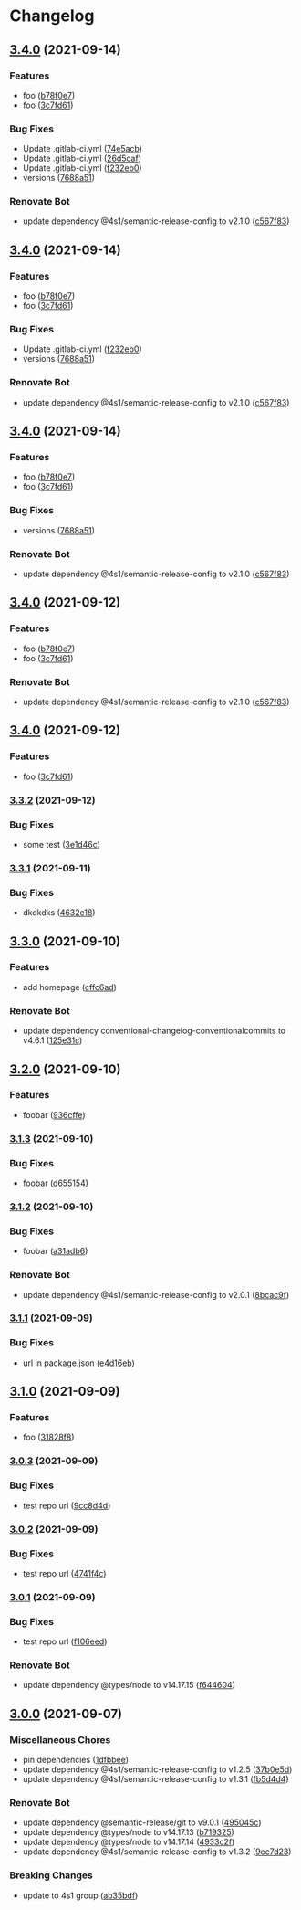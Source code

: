 # Changelog

## [3.4.0](https://gitlab.com/4s1/playground/some-library/compare/v3.3.2...v3.4.0) (2021-09-14)


### Features

* foo ([b78f0e7](https://gitlab.com/4s1/playground/some-library/commit/b78f0e76e79277390e3e108300321a6cdbb6d8f8))
* foo ([3c7fd61](https://gitlab.com/4s1/playground/some-library/commit/3c7fd6109a2e7b63864c022d23b327f55eb5d947))


### Bug Fixes

* Update .gitlab-ci.yml ([74e5acb](https://gitlab.com/4s1/playground/some-library/commit/74e5acb3281e1140f6cc1b95764aa6de40d51829))
* Update .gitlab-ci.yml ([26d5caf](https://gitlab.com/4s1/playground/some-library/commit/26d5caf9c7e5edce130a6a558d4482d30bd8bd06))
* Update .gitlab-ci.yml ([f232eb0](https://gitlab.com/4s1/playground/some-library/commit/f232eb0f4e2a4dd08c77d26add32de821fb2a730))
* versions ([7688a51](https://gitlab.com/4s1/playground/some-library/commit/7688a512737035f95a20a2b26ffb13906c9b5c05))


### Renovate Bot

* update dependency @4s1/semantic-release-config to v2.1.0 ([c567f83](https://gitlab.com/4s1/playground/some-library/commit/c567f832d7716b8ae08e3bb17caebf1c207d514d))

## [3.4.0](https://gitlab.com/4s1/playground/some-library/compare/v3.3.2...v3.4.0) (2021-09-14)


### Features

* foo ([b78f0e7](https://gitlab.com/4s1/playground/some-library/commit/b78f0e76e79277390e3e108300321a6cdbb6d8f8))
* foo ([3c7fd61](https://gitlab.com/4s1/playground/some-library/commit/3c7fd6109a2e7b63864c022d23b327f55eb5d947))


### Bug Fixes

* Update .gitlab-ci.yml ([f232eb0](https://gitlab.com/4s1/playground/some-library/commit/f232eb0f4e2a4dd08c77d26add32de821fb2a730))
* versions ([7688a51](https://gitlab.com/4s1/playground/some-library/commit/7688a512737035f95a20a2b26ffb13906c9b5c05))


### Renovate Bot

* update dependency @4s1/semantic-release-config to v2.1.0 ([c567f83](https://gitlab.com/4s1/playground/some-library/commit/c567f832d7716b8ae08e3bb17caebf1c207d514d))

## [3.4.0](https://gitlab.com/4s1/playground/some-library/compare/v3.3.2...v3.4.0) (2021-09-14)


### Features

* foo ([b78f0e7](https://gitlab.com/4s1/playground/some-library/commit/b78f0e76e79277390e3e108300321a6cdbb6d8f8))
* foo ([3c7fd61](https://gitlab.com/4s1/playground/some-library/commit/3c7fd6109a2e7b63864c022d23b327f55eb5d947))


### Bug Fixes

* versions ([7688a51](https://gitlab.com/4s1/playground/some-library/commit/7688a512737035f95a20a2b26ffb13906c9b5c05))


### Renovate Bot

* update dependency @4s1/semantic-release-config to v2.1.0 ([c567f83](https://gitlab.com/4s1/playground/some-library/commit/c567f832d7716b8ae08e3bb17caebf1c207d514d))

## [3.4.0](https://gitlab.com/4s1/playground/some-library/compare/v3.3.2...v3.4.0) (2021-09-12)


### Features

* foo ([b78f0e7](https://gitlab.com/4s1/playground/some-library/commit/b78f0e76e79277390e3e108300321a6cdbb6d8f8))
* foo ([3c7fd61](https://gitlab.com/4s1/playground/some-library/commit/3c7fd6109a2e7b63864c022d23b327f55eb5d947))


### Renovate Bot

* update dependency @4s1/semantic-release-config to v2.1.0 ([c567f83](https://gitlab.com/4s1/playground/some-library/commit/c567f832d7716b8ae08e3bb17caebf1c207d514d))

## [3.4.0](https://gitlab.com/4s1/playground/some-library/compare/v3.3.2...v3.4.0) (2021-09-12)


### Features

* foo ([3c7fd61](https://gitlab.com/4s1/playground/some-library/commit/3c7fd6109a2e7b63864c022d23b327f55eb5d947))

### [3.3.2](https://gitlab.com/4s1/playground/some-library/compare/v3.3.1...v3.3.2) (2021-09-12)


### Bug Fixes

* some test ([3e1d46c](https://gitlab.com/4s1/playground/some-library/commit/3e1d46cba02fec9bf8cb25be7d3c81116fe04b05))

### [3.3.1](https://gitlab.com/4s1/playground/some-library/compare/v3.3.0...v3.3.1) (2021-09-11)


### Bug Fixes

* dkdkdks ([4632e18](https://gitlab.com/4s1/playground/some-library/commit/4632e18c4ad8bcd486d874d760f5a96c316265b2))

## [3.3.0](https://gitlab.com/4s1/playground/some-library/compare/v3.2.0...v3.3.0) (2021-09-10)


### Features

* add homepage ([cffc6ad](https://gitlab.com/4s1/playground/some-library/commit/cffc6ad26add3fac2dc2ffd221029332128c5eb7))


### Renovate Bot

* update dependency conventional-changelog-conventionalcommits to v4.6.1 ([125e31c](https://gitlab.com/4s1/playground/some-library/commit/125e31ca6953947ba6b7ed9ab6d4eb6cbfd5da69))

## [3.2.0](https://gitlab.com/4s1/playground/some-library/compare/v3.1.3...v3.2.0) (2021-09-10)


### Features

* foobar ([936cffe](https://gitlab.com/4s1/playground/some-library/commit/936cffec9f2582bfd4e1cba96b1f4c1d71e21ab2))

### [3.1.3](https://gitlab.com/4s1/playground/some-library/compare/v3.1.2...v3.1.3) (2021-09-10)


### Bug Fixes

* foobar ([d655154](https://gitlab.com/4s1/playground/some-library/commit/d6551547ca4789ef971f0c3fd513b5916ed27783))

### [3.1.2](https://gitlab.com/4s1/playground/some-library/compare/v3.1.1...v3.1.2) (2021-09-10)


### Bug Fixes

* foobar ([a31adb6](https://gitlab.com/4s1/playground/some-library/commit/a31adb65bdb97804423ccee08c6e1fcffcced9d6))


### Renovate Bot

* update dependency @4s1/semantic-release-config to v2.0.1 ([8bcac9f](https://gitlab.com/4s1/playground/some-library/commit/8bcac9fafaa76713aac934c617adfa30d0006c07))

### [3.1.1](https://gitlab.com/4s1/playground/some-library/compare/v3.1.0...v3.1.1) (2021-09-09)


### Bug Fixes

* url in package.json ([e4d16eb](https://gitlab.com/4s1/playground/some-library/commit/e4d16eb10b9b229563a1f9fb94491743e1d0239e))

## [3.1.0](https://gitlab.com/4s1/playground/some-library/compare/v3.0.3...v3.1.0) (2021-09-09)


### Features

* foo ([31828f8](https://gitlab.com/4s1/playground/some-library/commit/31828f898870817b927ce1c3d8ffc0d40aa71e4e))

### [3.0.3](https://gitlab.com/4s1/playground/some-library/compare/v3.0.2...v3.0.3) (2021-09-09)


### Bug Fixes

* test repo url ([9cc8d4d](https://gitlab.com/4s1/playground/some-library/commit/9cc8d4d1f53b83d3594b73c1bc86a6543adaecf4))

### [3.0.2](https://gitlab.com/4s1/playground/some-library/compare/v3.0.1...v3.0.2) (2021-09-09)


### Bug Fixes

* test repo url ([4741f4c](https://gitlab.com/4s1/playground/some-library/commit/4741f4c4e91ec16599066ad813f4723c1d6cb62c))

### [3.0.1](https://gitlab.com/4s1/playground/some-library/compare/v3.0.0...v3.0.1) (2021-09-09)


### Bug Fixes

* test repo url ([f106eed](https://gitlab.com/4s1/playground/some-library/commit/f106eeddf7ed8b8bc87ad1454351b8d15e0b0b20))


### Renovate Bot

* update dependency @types/node to v14.17.15 ([f644604](https://gitlab.com/4s1/playground/some-library/commit/f644604dd1b47e251175ab2b3555448d483f8fbb))

## [3.0.0](https://gitlab.com/4s1/playground/some-library/compare/v2.1.6...v3.0.0) (2021-09-07)

### Miscellaneous Chores

- pin dependencies ([1dfbbee](https://gitlab.com/4s1/playground/some-library/commit/1dfbbeee0af8a787d6924c4a4034bd0098de1fb5))
- update dependency @4s1/semantic-release-config to v1.2.5 ([37b0e5d](https://gitlab.com/4s1/playground/some-library/commit/37b0e5d89a89dc63c3d7bb7036417c112c0f82f7))
- update dependency @4s1/semantic-release-config to v1.3.1 ([fb5d4d4](https://gitlab.com/4s1/playground/some-library/commit/fb5d4d41333cff2f67e846268d625aede13af905))

### Renovate Bot

- update dependency @semantic-release/git to v9.0.1 ([495045c](https://gitlab.com/4s1/playground/some-library/commit/495045c0e9c1e252cf95c068b8feb63d7ea79865))
- update dependency @types/node to v14.17.13 ([b719325](https://gitlab.com/4s1/playground/some-library/commit/b71932549936b8563ba11ec915378446c5b14af8))
- update dependency @types/node to v14.17.14 ([4933c2f](https://gitlab.com/4s1/playground/some-library/commit/4933c2ff538f275bbde738940d307b3b4b4360f0))
- update dependency @4s1/semantic-release-config to v1.3.2 ([9ec7d23](https://gitlab.com/4s1/playground/some-library/commit/9ec7d23eb2e4131ac80fdcb1107f1588719888f6))

### Breaking Changes

- update to 4s1 group ([ab35bdf](https://gitlab.com/4s1/playground/some-library/commit/ab35bdf2a34a094a3f52cf5ed963152dbf3d0924))
